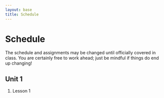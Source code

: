 ```yaml
---
layout: base
title: Schedule
---
```

# Schedule
The schedule and assignments may be changed until officially covered in class. You are certainly free to work ahead; just be mindful if things do end up changing!

## Unit 1
  1. Lesson 1